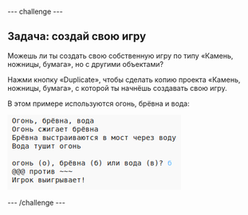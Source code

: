 \--- challenge \---

## Задача: создай свою игру

Можешь ли ты создать свою собственную игру по типу «Камень, ножницы, бумага», но с другими объектами?

Нажми кнопку «Duplicate», чтобы сделать копию проекта «Камень, ножницы, бумага», с которой ты начнёшь создавать свою игру.

В этом примере используются огонь, брёвна и вода:

![снимок экрана](images/rps-fire.png)

\--- /challenge \---